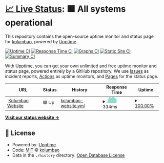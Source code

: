 # [📈 Live Status](https://kolumbao.com): <!--live status--> **🟩 All systems operational**

This repository contains the open-source uptime monitor and status page for [kolumbao](http://kolumbao.com/), powered by [Upptime](https://github.com/upptime/upptime).

[![Uptime CI](https://github.com/kolumbao/status/workflows/Uptime%20CI/badge.svg)](https://github.com/upptime/upptime/actions?query=workflow%3A%22Uptime+CI%22)
[![Response Time CI](https://github.com/kolumbao/status/workflows/Response%20Time%20CI/badge.svg)](https://github.com/upptime/upptime/actions?query=workflow%3A%22Response+Time+CI%22)
[![Graphs CI](https://github.com/kolumbao/status/workflows/Graphs%20CI/badge.svg)](https://github.com/upptime/upptime/actions?query=workflow%3A%22Graphs+CI%22)
[![Static Site CI](https://github.com/kolumbao/status/workflows/Static%20Site%20CI/badge.svg)](https://github.com/upptime/upptime/actions?query=workflow%3A%22Static+Site+CI%22)
[![Summary CI](https://github.com/kolumbao/status/workflows/Summary%20CI/badge.svg)](https://github.com/upptime/upptime/actions?query=workflow%3A%22Summary+CI%22)

With [Upptime](https://upptime.js.org), you can get your own unlimited and free uptime monitor and status page, powered entirely by a GitHub repository. We use [Issues](https://github.com/kolumbao/status/issues) as incident reports, [Actions](https://github.com/kolumbao/status/actions) as uptime monitors, and [Pages](https://kolumbao.com) for the status page.

<!--start: status pages-->
<!-- This summary is generated by Upptime (https://github.com/upptime/upptime) -->
<!-- Do not edit this manually, your changes will be overwritten -->
<!-- prettier-ignore -->
| URL | Status | History | Response Time | Uptime |
| --- | ------ | ------- | ------------- | ------ |
| <img alt="" src="https://favicons.githubusercontent.com/www.kolumbao.com" height="13"> [Kolumbao Website](https://www.kolumbao.com) | 🟩 Up | [kolumbao-website.yml](https://github.com/Kolumbao/status/commits/HEAD/history/kolumbao-website.yml) | <details><summary><img alt="Response time graph" src="./graphs/kolumbao-website/response-time-week.png" height="20"> 334ms</summary><br><a href="https://status.kolumbao.com/history/kolumbao-website"><img alt="Response time 364" src="https://img.shields.io/endpoint?url=https%3A%2F%2Fraw.githubusercontent.com%2FKolumbao%2Fstatus%2FHEAD%2Fapi%2Fkolumbao-website%2Fresponse-time.json"></a><br><a href="https://status.kolumbao.com/history/kolumbao-website"><img alt="24-hour response time 282" src="https://img.shields.io/endpoint?url=https%3A%2F%2Fraw.githubusercontent.com%2FKolumbao%2Fstatus%2FHEAD%2Fapi%2Fkolumbao-website%2Fresponse-time-day.json"></a><br><a href="https://status.kolumbao.com/history/kolumbao-website"><img alt="7-day response time 334" src="https://img.shields.io/endpoint?url=https%3A%2F%2Fraw.githubusercontent.com%2FKolumbao%2Fstatus%2FHEAD%2Fapi%2Fkolumbao-website%2Fresponse-time-week.json"></a><br><a href="https://status.kolumbao.com/history/kolumbao-website"><img alt="30-day response time 305" src="https://img.shields.io/endpoint?url=https%3A%2F%2Fraw.githubusercontent.com%2FKolumbao%2Fstatus%2FHEAD%2Fapi%2Fkolumbao-website%2Fresponse-time-month.json"></a><br><a href="https://status.kolumbao.com/history/kolumbao-website"><img alt="1-year response time 378" src="https://img.shields.io/endpoint?url=https%3A%2F%2Fraw.githubusercontent.com%2FKolumbao%2Fstatus%2FHEAD%2Fapi%2Fkolumbao-website%2Fresponse-time-year.json"></a></details> | <details><summary><a href="https://status.kolumbao.com/history/kolumbao-website">100.00%</a></summary><a href="https://status.kolumbao.com/history/kolumbao-website"><img alt="All-time uptime 100.00%" src="https://img.shields.io/endpoint?url=https%3A%2F%2Fraw.githubusercontent.com%2FKolumbao%2Fstatus%2FHEAD%2Fapi%2Fkolumbao-website%2Fuptime.json"></a><br><a href="https://status.kolumbao.com/history/kolumbao-website"><img alt="24-hour uptime 100.00%" src="https://img.shields.io/endpoint?url=https%3A%2F%2Fraw.githubusercontent.com%2FKolumbao%2Fstatus%2FHEAD%2Fapi%2Fkolumbao-website%2Fuptime-day.json"></a><br><a href="https://status.kolumbao.com/history/kolumbao-website"><img alt="7-day uptime 100.00%" src="https://img.shields.io/endpoint?url=https%3A%2F%2Fraw.githubusercontent.com%2FKolumbao%2Fstatus%2FHEAD%2Fapi%2Fkolumbao-website%2Fuptime-week.json"></a><br><a href="https://status.kolumbao.com/history/kolumbao-website"><img alt="30-day uptime 100.00%" src="https://img.shields.io/endpoint?url=https%3A%2F%2Fraw.githubusercontent.com%2FKolumbao%2Fstatus%2FHEAD%2Fapi%2Fkolumbao-website%2Fuptime-month.json"></a><br><a href="https://status.kolumbao.com/history/kolumbao-website"><img alt="1-year uptime 100.00%" src="https://img.shields.io/endpoint?url=https%3A%2F%2Fraw.githubusercontent.com%2FKolumbao%2Fstatus%2FHEAD%2Fapi%2Fkolumbao-website%2Fuptime-year.json"></a></details>

<!--end: status pages-->

[**Visit our status website →**](https://kolumbao.com)

## 📄 License

- Powered by: [Upptime](https://github.com/upptime/upptime)
- Code: [MIT](./LICENSE) © [kolumbao](http://kolumbao.com/)
- Data in the `./history` directory: [Open Database License](https://opendatacommons.org/licenses/odbl/1-0/)
